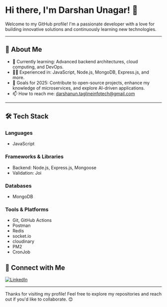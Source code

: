 # Hi there, I'm Darshan Unagar! 👋

Welcome to my GitHub profile! I'm a passionate developer with a love for building innovative solutions and continuously learning new technologies.

---

## 🚀 About Me

- 🌱 Currently learning: Advanced backend architectures, cloud computing, and DevOps.
- 👨‍💻 Experienced in: JavaScript, Node.js, MongoDB, Express.js, and more.
- 🎯 Goals for 2025: Contribute to open-source projects, enhance my knowledge of microservices, and explore AI-driven applications.
- 📫 How to reach me: [darshanun.taglineinfotech@gmail.com](mailto:darshanun.taglineinfotech@gmail.com)

---

## 🛠️ Tech Stack

### Languages
- JavaScript 

### Frameworks & Libraries
- Backend: Node.js, Express.js, Mongoose
- Validation: Joi

### Databases
- MongoDB

### Tools & Platforms
- Git, GitHub Actions
- Postman
- Redis
- socket.io
- cloudinary
- PM2
- CronJob


## 🔗 Connect with Me

[![LinkedIn](https://img.shields.io/badge/LinkedIn-0077B5?style=for-the-badge&logo=linkedin&logoColor=white)](https://in.linkedin.com/in/darshan-unagar-85260526b)

---

Thanks for visiting my profile! Feel free to explore my repositories and reach out if you'd like to collaborate. 😊
